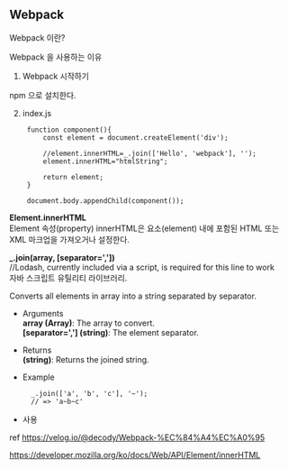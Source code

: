 ## Webpack

Webpack 이란?

Webpack 을 사용하는 이유

1. Webpack 시작하기

npm 으로 설치한다.


2. index.js

        function component(){
            const element = document.createElement('div');

            //element.innerHTML=_.join(['Hello', 'webpack'], '');
            element.innerHTML="htmlString";

            return element;
        }

        document.body.appendChild(component());

**Element.innerHTML**<br>
Element 속성(property) innerHTML은 요소(element) 내에 포함된 HTML 또는 XML 마크업을 가져오거나 설정한다.

**_.join(array, [separator=','])**<br>
//Lodash, currently included via a script, is required for this line to work<br>
자바 스크립트 유틸리티 라이브러리.

Converts all elements in array into a string separated by separator.

- Arguments<br>
    __array (Array)__: The array to convert.<br>
    **[separator=','] (string)**: The element separator.

- Returns<br>
    __(string)__: Returns the joined string.

- Example

        _.join(['a', 'b', 'c'], '~');
        // => 'a~b~c'

- 사용

<script src="https://cdn.jsdelivr.net/npm/lodash@4.17.15/lodash.min.js"></script>
        
ref https://velog.io/@decody/Webpack-%EC%84%A4%EC%A0%95

https://developer.mozilla.org/ko/docs/Web/API/Element/innerHTML
